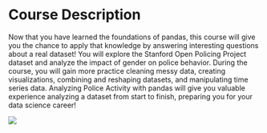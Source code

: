 # Course Description
Now that you have learned the foundations of pandas, this course will give you the chance to apply that knowledge by answering interesting questions about a real dataset! You will explore the Stanford Open Policing Project dataset and analyze the impact of gender on police behavior. During the course, you will gain more practice cleaning messy data, creating visualizations, combining and reshaping datasets, and manipulating time series data. Analyzing Police Activity with pandas will give you valuable experience analyzing a dataset from start to finish, preparing you for your data science career!  

<img src = 'https://assets.datacamp.com/production/course_6820/shields/original/shield_image_course_6820_20180703-12-1x61fmu?1530641986'>
